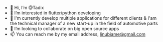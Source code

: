 - 👋 Hi, I’m @Tadix
- 👀 I’m interested in flutter/python developing
- 🌱 I'm currently develop multiple applications for different clients & I'am the technical manager of a new start-up in the field of automotive parts 
- 💞️ I’m looking to collaborate on big open source apps
- 📫 You can reach me by my email address, linubiame@gmail.com

<!---
Tadix/Tadix is a ✨ special ✨ repository because its `README.md` (this file) appears on your GitHub profile.
You can click the Preview link to take a look at your changes.
--->
